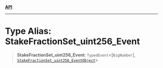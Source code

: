 [**API**](../../../README.md)

***

# Type Alias: StakeFractionSet\_uint256\_Event

> **StakeFractionSet\_uint256\_Event**: `TypedEvent`\<\[`BigNumber`\], [`StakeFractionSet_uint256_EventObject`](../interfaces/StakeFractionSet_uint256_EventObject.md)\>
